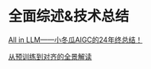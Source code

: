 # 全面综述&技术总结
[All in LLM——小冬瓜AIGC的24年终总结！](https://mp.weixin.qq.com/s/lug8xsWYW_H_bfelcAgWdA)

[从预训练到对齐的全景解读](https://arxiv.org/pdf/2501.09223)